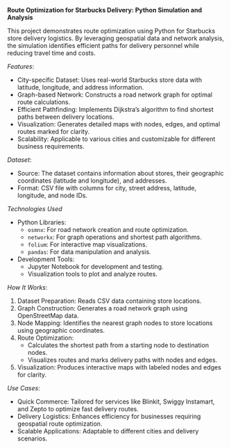 **Route Optimization for Starbucks Delivery: Python Simulation and Analysis**

This project demonstrates route optimization using Python for Starbucks store delivery logistics. By leveraging geospatial data and network analysis, the simulation identifies efficient paths for delivery personnel while reducing travel time and costs.

*Features*:
- City-specific Dataset: Uses real-world Starbucks store data with latitude, longitude, and address information.  
- Graph-based Network: Constructs a road network graph for optimal route calculations.  
- Efficient Pathfinding: Implements Dijkstra’s algorithm to find shortest paths between delivery locations.  
- Visualization: Generates detailed maps with nodes, edges, and optimal routes marked for clarity.  
- Scalability: Applicable to various cities and customizable for different business requirements.  

*Dataset*:
- Source: The dataset contains information about stores, their geographic coordinates (latitude and longitude), and addresses.
- Format: CSV file with columns for city, street address, latitude, longitude, and node IDs.

*Technologies Used*
- Python Libraries:  
  - `osmnx`: For road network creation and route optimization.  
  - `networkx`: For graph operations and shortest path algorithms.  
  - `folium`: For interactive map visualizations.  
  - `pandas`: For data manipulation and analysis.  
- Development Tools:  
  - Jupyter Notebook for development and testing.  
  - Visualization tools to plot and analyze routes.  

*How It Works*:
1. Dataset Preparation: Reads CSV data containing store locations.  
2. Graph Construction: Generates a road network graph using OpenStreetMap data.  
3. Node Mapping: Identifies the nearest graph nodes to store locations using geographic coordinates.  
4. Route Optimization:  
   - Calculates the shortest path from a starting node to destination nodes.  
   - Visualizes routes and marks delivery paths with nodes and edges.  
5. Visualization: Produces interactive maps with labeled nodes and edges for clarity.

*Use Cases*:
- Quick Commerce: Tailored for services like Blinkit, Swiggy Instamart, and Zepto to optimize fast delivery routes.  
- Delivery Logistics: Enhances efficiency for businesses requiring geospatial route optimization.  
- Scalable Applications: Adaptable to different cities and delivery scenarios.  
